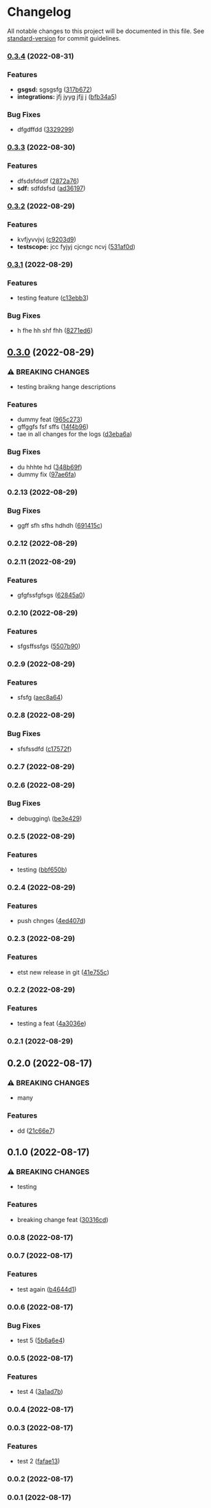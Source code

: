 # Changelog

All notable changes to this project will be documented in this file. See [standard-version](https://github.com/conventional-changelog/standard-version) for commit guidelines.

### [0.3.4](https://github.com/bardius/test-gitflow-workflows/compare/v0.3.3...v0.3.4) (2022-08-31)


### Features

* **gsgsd:** sgsgsfg ([317b672](https://github.com/bardius/test-gitflow-workflows/commit/317b6720a56d893b6a3bb2fed846a6ad91f1ea0c))
* **integrations:** jfj jyyg jfjj j ([bfb34a5](https://github.com/bardius/test-gitflow-workflows/commit/bfb34a51bff6b4ebe9cb6a738b9640679c23ec22))


### Bug Fixes

* dfgdffdd ([3329299](https://github.com/bardius/test-gitflow-workflows/commit/3329299b478bcf51de62008a8909b7750cc6bfe7))

### [0.3.3](https://github.com/bardius/test-gitflow-workflows/compare/v0.3.2...v0.3.3) (2022-08-30)


### Features

* dfsdsfdsdf ([2872a76](https://github.com/bardius/test-gitflow-workflows/commit/2872a76d0e7c9b95d2845fb8bf0a24166f1700c0))
* **sdf:** sdfdsfsd ([ad36197](https://github.com/bardius/test-gitflow-workflows/commit/ad36197f472103dd2da8053e8268b9148e6e250a))

### [0.3.2](https://github.com/bardius/test-gitflow-workflows/compare/v0.3.1...v0.3.2) (2022-08-29)


### Features

* kvfjyvvjvj ([c9203d9](https://github.com/bardius/test-gitflow-workflows/commit/c9203d9edd38c3da9aa4f7e6c5077f900ec87083))
* **testscope:** jcc fyjyj cjcngc ncvj ([531af0d](https://github.com/bardius/test-gitflow-workflows/commit/531af0d645cb22ee0189d879082cbad53cdd4114))

### [0.3.1](https://github.com/bardius/test-gitflow-workflows/compare/v0.3.0...v0.3.1) (2022-08-29)


### Features

* testing feature ([c13ebb3](https://github.com/bardius/test-gitflow-workflows/commit/c13ebb3fd8c358b7bcae6baa63fbb3c1ca1bfdf0))


### Bug Fixes

* h fhe  hh shf fhh ([8271ed6](https://github.com/bardius/test-gitflow-workflows/commit/8271ed6635bc282039db0724955779d0a62e728c))

## [0.3.0](https://github.com/bardius/test-gitflow-workflows/compare/v0.2.13...v0.3.0) (2022-08-29)


### ⚠ BREAKING CHANGES

* testing braikng hange descriptions

### Features

* dummy feat ([965c273](https://github.com/bardius/test-gitflow-workflows/commit/965c273befd68cd2a72a343ce3483e8891555807))
* gffggfs fsf sffs ([14f4b96](https://github.com/bardius/test-gitflow-workflows/commit/14f4b964c8e8b8eb436f9aa9a392eeaa7b47a284))
* tae in all changes for the logs ([d3eba6a](https://github.com/bardius/test-gitflow-workflows/commit/d3eba6aa319021fdf4d9fd8a68a0baba7e577645))


### Bug Fixes

* du hhhte  hd ([348b69f](https://github.com/bardius/test-gitflow-workflows/commit/348b69f7d2abed53055949c0cb324b759f955ab8))
* dummy fix ([97ae6fa](https://github.com/bardius/test-gitflow-workflows/commit/97ae6fa86c42fbf5228d67ae44e8ddae98039d1f))

### 0.2.13 (2022-08-29)


### Bug Fixes

* ggff sfh sfhs hdhdh ([691415c](https://github.com/bardius/test-gitflow-workflows/commit/691415c37e2622c79284017204a13ca5ab84093c))

### 0.2.12 (2022-08-29)

### 0.2.11 (2022-08-29)


### Features

* gfgfssfgfsgs ([62845a0](https://github.com/bardius/test-gitflow-workflows/commit/62845a00ee3b52347255a05c5777619df2c6316e))

### 0.2.10 (2022-08-29)


### Features

* sfgsffssfgs ([5507b90](https://github.com/bardius/test-gitflow-workflows/commit/5507b90c7722febc1997aa670e29bb22d91b087d))

### 0.2.9 (2022-08-29)


### Features

* sfsfg ([aec8a64](https://github.com/bardius/test-gitflow-workflows/commit/aec8a64145f95e0488d5e8d684530b9c28d8752b))

### 0.2.8 (2022-08-29)


### Bug Fixes

* sfsfssdfd ([c17572f](https://github.com/bardius/test-gitflow-workflows/commit/c17572f50e06e4750db4def714dd0be6d50d7447))

### 0.2.7 (2022-08-29)

### 0.2.6 (2022-08-29)


### Bug Fixes

* debugging\ ([be3e429](https://github.com/bardius/test-gitflow-workflows/commit/be3e4298d2a8cff3cdc39c4caca1279e14745e08))

### 0.2.5 (2022-08-29)


### Features

* testing ([bbf650b](https://github.com/bardius/test-gitflow-workflows/commit/bbf650b608d3cc11750873d14940ebe4f49f9164))

### 0.2.4 (2022-08-29)


### Features

* push chnges ([4ed407d](https://github.com/bardius/test-gitflow-workflows/commit/4ed407debb501520631ddb462f8a06ae0186e30c))

### 0.2.3 (2022-08-29)


### Features

* etst new release in git ([41e755c](https://github.com/bardius/test-gitflow-workflows/commit/41e755cbabd115cacd7732532fdd36497c12dce0))

### 0.2.2 (2022-08-29)


### Features

* testing a feat ([4a3036e](https://github.com/bardius/test-gitflow-workflows/commit/4a3036e47b510fe30d1e09c347f7434ab7137440))

### 0.2.1 (2022-08-29)

## 0.2.0 (2022-08-17)


### ⚠ BREAKING CHANGES

* many

### Features

* dd ([21c66e7](https://github.com/bardius/test-gitflow-workflows/commit/21c66e74d4b3f5413dc52167f9f90ac41cd533a3))

## 0.1.0 (2022-08-17)


### ⚠ BREAKING CHANGES

* testing

### Features

* breaking change feat ([30316cd](https://github.com/bardius/test-gitflow-workflows/commit/30316cd5bc518fe8b554e119dc5211e5908d278d))

### 0.0.8 (2022-08-17)

### 0.0.7 (2022-08-17)


### Features

* test again ([b4644d1](https://github.com/bardius/test-gitflow-workflows/commit/b4644d104c5c29f13a1179b77791431e2e5281ed))

### 0.0.6 (2022-08-17)


### Bug Fixes

* test 5 ([5b6a6e4](https://github.com/bardius/test-gitflow-workflows/commit/5b6a6e4c558cf833c82650185cf30e09cf1e2d8b))

### 0.0.5 (2022-08-17)


### Features

* test 4 ([3a1ad7b](https://github.com/bardius/test-gitflow-workflows/commit/3a1ad7b032f68cb21410aa01f7963175256188d1))

### 0.0.4 (2022-08-17)

### 0.0.3 (2022-08-17)


### Features

* test 2 ([fafae13](https://github.com/bardius/test-gitflow-workflows/commit/fafae1339aae232cf14c659ac397f8c3ad53405d))

### 0.0.2 (2022-08-17)

### 0.0.1 (2022-08-17)
